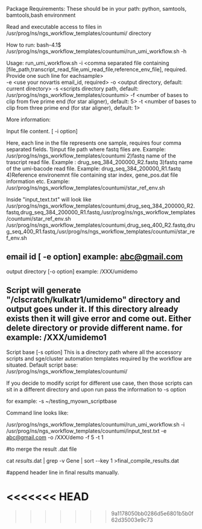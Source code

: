 Package Requirements:
These should be in your path:
python, samtools, bamtools,bash environment

Read and executable access to files in /usr/prog/ns/ngs_workflow_templates/countumi/ directory

How to run:
bash-4.1$ /usr/prog/ns/ngs_workflow_templates/countumi/run_umi_workflow.sh  -h

Usage: run_umi_workflow.sh
        -i  <comma separated file containing  [file_path,transcript_read_file,umi_read_file,reference_env_file], required. Provide one such line for eachsample>        
	-e <use your novartis email_id, required>
        -o <output directory, default: current directory>
        -s <scripts directory path, default: /usr/prog/ns/ngs_workflow_templates/countumi>
        -f <number of bases to clip from five prime end (for star aligner), default: 5>
        -t <number of bases to clip from three prime end (for star aligner), default: 1>


More information:

Input file content. [ -i option]  

Here, each line in the file represents one sample, requires four comma separated fields.
1)input file path where fastq files are. Example: /usr/prog/ns/ngs_workflow_templates/countumi
2)fastq name of the trascript read file. Example : drug_seq_384_200000_R2.fastq
3)fastq name of the umi-bacode read file. Example: drug_seq_384_200000_R1.fastq
4)Reference environemnt file containing star index, gene_pos.dat file information etc. Example: /usr/prog/ns/ngs_workflow_templates/countumi/star_ref_env.sh

Inside "input_text.txt" will look like
/usr/prog/ns/ngs_workflow_templates/countumi,drug_seq_384_200000_R2.fastq,drug_seq_384_200000_R1.fastq,/usr/prog/ns/ngs_workflow_templates/countumi/star_ref_env.sh
/usr/prog/ns/ngs_workflow_templates/countumi,drug_seq_400_R2.fastq,drug_seq_400_R1.fastq,/usr/prog/ns/ngs_workflow_templates/countumi/star_ref_env.sh

email id [ -e option]
example: abc@gmail.com
-------------------------------------------------------------

output directory [-o option]
example: /XXX/umidemo 

Script will generate "/clscratch/kulkatr1/umidemo" directory and output goes under it. If this directory already exists then it will give error and come out. Either delete directory or provide different name. 
for example: /XXX/umidemo1
-------------------------------------------------------------

Script base [-s option]
This is a directory path where all the accessory scripts and sge/cluster automation templates required by the workflow are situated. 
Default script base: /usr/prog/ns/ngs_workflow_templates/countumi/ 

If you decide to modify script for different use case, then those scripts can sit in a different directory and upon run pass the information to -s option

for example:
-s ~/testing_myown_scriptbase


Command line looks like:

/usr/prog/ns/ngs_workflow_templates/countumi/run_umi_workflow.sh  -i /usr/prog/ns/ngs_workflow_templates/countumi/input_test.txt  -e abc@gmail.com -o /XXX/demo -f 5 -t 1



#to merge the result .dat file

cat *results*.dat |  grep -v Gene  | sort --key 1 >final_compile_results.dat

#append header line in final results manually. 

 
<<<<<<< HEAD
=======

>>>>>>> 9a1178050bb0286d5e6801b5b0f62d35003e9c73
